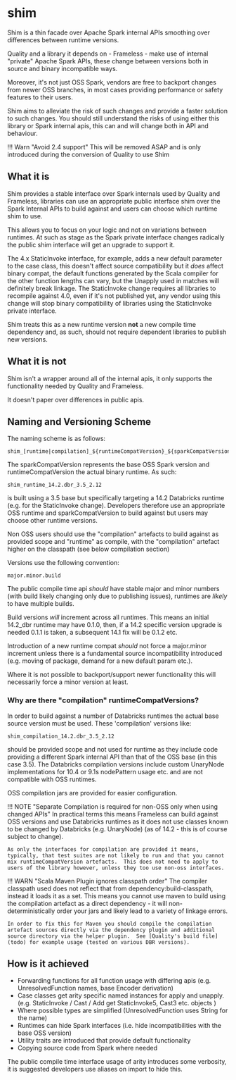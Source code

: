 # shim

Shim is a thin facade over Apache Spark internal APIs smoothing over differences between runtime versions.

Quality and a library it depends on - Frameless - make use of internal "private" Apache Spark APIs, these change between versions both in source and binary incompatible ways.

Moreover, it's not just OSS Spark, vendors are free to backport changes from newer OSS branches, in most cases providing performance or safety features to their users.

Shim aims to alleviate the risk of such changes and provide a faster solution to such changes.  You should still understand the risks of using either this library or Spark internal apis, this can and will change both in API and behaviour. 

!!! Warn "Avoid 2.4 support"
    This will be removed ASAP and is only introduced during the conversion of Quality to use Shim

## What it is

Shim provides a stable interface over Spark internals used by Quality and Frameless, libraries can use an appropriate public interface shim over the Spark Internal APIs to build against and users can choose which runtime shim to use.

This allows you to focus on your logic and not on variations between runtimes.  At such as stage as the Spark private interface changes radically the public shim interface will get an upgrade to support it.

The 4.x StaticInvoke interface, for example, adds a new default parameter to the case class, this doesn't affect source compatibility but it *does* affect binary compat, the default functions generated by the Scala compiler for the other function lengths can vary, but the Unapply used in matches will definitely break linkage.  The StaticInvoke change requires all libraries to recompile against 4.0, even if it's not published yet, any vendor using this change will stop binary compatibility of libraries using the StaticInvoke private interface.  

Shim treats this as a new runtime version **not** a new compile time dependency and, as such, should not require dependent libraries to publish new versions.

## What it is not

Shim isn't a wrapper around all of the internal apis, it only supports the functionality needed by Quality and Frameless.

It doesn't paper over differences in public apis.

## Naming and Versioning Scheme

The naming scheme is as follows:

    shim_[runtime|compilation]_${runtimeCompatVersion}_${sparkCompatVersion}_${scalaCompatVersion}

The sparkCompatVersion represents the base OSS Spark version and runtimeCompatVersion the actual binary runtime.  As such:

    shim_runtime_14.2.dbr_3.5_2.12

is built using a 3.5 base but specifically targeting a 14.2 Databricks runtime (e.g. for the StaticInvoke change).  Developers therefore use an appropriate OSS runtime and sparkCompatVersion to build against but users may choose other runtime versions.

Non OSS users should use the "compilation" artefacts to build against as provided scope and "runtime" as compile, with the "compilation" artefact higher on the classpath (see below compilation section)

Versions use the following convention:

    major.minor.build

The public compile time api _should_ have stable major and minor numbers (with build likely changing only due to publishing issues), runtimes are _likely_ to have multiple builds.

Build versions _will_ increment across all runtimes.  This means an initial 14.2_dbr runtime may have 0.1.0, then, if a 14.2 specific version upgrade is needed 0.1.1 is taken, a subsequent 14.1 fix will be 0.1.2 etc.

Introduction of a new runtime compat _should_ not force a major.minor increment unless there is a fundamental source incompatibility introduced (e.g. moving of package, demand for a new default param etc.).

Where it is not possible to backport/support newer functionality this will necessarily force a minor version at least.

### Why are there "compilation" runtimeCompatVersions?

In order to build against a number of Databricks runtimes the actual base source version must be used.  These 'compilation' versions like:

    shim_compilation_14.2.dbr_3.5_2.12

should be provided scope and not used for runtime as they include code providing a different Spark internal API than that of the OSS base (in this case 3.5).  The Databricks compilation versions include custom UnaryNode implementations for 10.4 or 9.1s nodePattern usage etc. and are not compatible with OSS runtimes.

OSS compilation jars are provided for easier configuration.

!!! NOTE "Separate Compilation is required for non-OSS only when using changed APIs"
    In practical terms this means Frameless can build against OSS versions and use Databricks runtimes as it does not use classes known to be changed by Databricks (e.g. UnaryNode) (as of 14.2 - this is of course subject to change).

    As only the interfaces for compilation are provided it means, typically, that test suites are not likely to run and that you cannot mix runtimeCompatVersion artefacts.  This does not need to apply to users of the library however, unless they too use non-oss interfaces.

!!! WARN "Scala Maven Plugin ignores classpath order"
    The compiler classpath used does not reflect that from dependency:build-classpath, instead it loads it as a set.  This means you cannot use maven to build using the compilation artefact as a direct dependency - it will non-deterministically order your jars and likely lead to a variety of linkage errors.

    In order to fix this for Maven you should compile the compilation artefact sources directly via the dependency plugin and additional source directory via the helper plugin.  See [Quality's build file](todo) for example usage (tested on various DBR versions). 

## How is it achieved

* Forwarding functions for all function usage with differing apis (e.g. UnresolvedFunction names, base Encoder derivation)
* Case classes get arity specific named instances for apply and unapply. (e.g. StaticInvoke / Cast / Add get StaticInvoke5, Cast3 etc. objects )
* Where possible types are simplified (UnresolvedFunction uses String for the name)
* Runtimes can hide Spark interfaces (i.e. hide incompatibilities with the base OSS version)
* Utility traits are introduced that provide default functionality 
* Copying source code from Spark where needed

The public compile time interface usage of arity introduces some verbosity, it is suggested developers use aliases on import to hide this.
 
